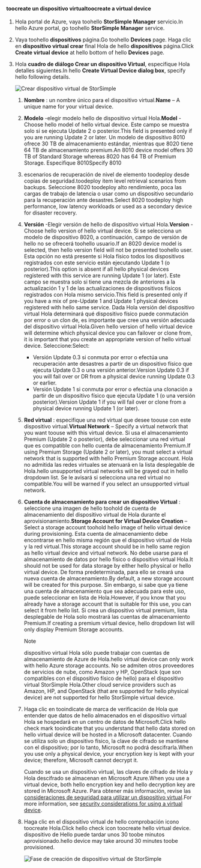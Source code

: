 #### <a name="toocreate-a-virtual-device"></a><span data-ttu-id="eb997-101">toocreate un dispositivo virtual</span><span class="sxs-lookup"><span data-stu-id="eb997-101">toocreate a virtual device</span></span>
1. <span data-ttu-id="eb997-102">Hola portal de Azure, vaya toohello **StorSimple Manager** servicio.</span><span class="sxs-lookup"><span data-stu-id="eb997-102">In hello Azure portal, go toohello **StorSimple Manager** service.</span></span>
2. <span data-ttu-id="eb997-103">Vaya toohello **dispositivos** página.</span><span class="sxs-lookup"><span data-stu-id="eb997-103">Go toohello **Devices** page.</span></span> <span data-ttu-id="eb997-104">Haga clic en **dispositivo virtual crear** final Hola de hello **dispositivos** página.</span><span class="sxs-lookup"><span data-stu-id="eb997-104">Click **Create virtual device** at hello bottom of hello **Devices** page.</span></span>
3. <span data-ttu-id="eb997-105">Hola **cuadro de diálogo Crear un dispositivo Virtual**, especifique Hola detalles siguientes.</span><span class="sxs-lookup"><span data-stu-id="eb997-105">In hello **Create Virtual Device dialog box**, specify hello following details.</span></span>
   
    ![Crear dispositivo virtual de StorSimple](./media/storsimple-create-virtual-device-u2/CreatePremiumsva1.png)
   
   1. <span data-ttu-id="eb997-107">**Nombre** : un nombre único para el dispositivo virtual.</span><span class="sxs-lookup"><span data-stu-id="eb997-107">**Name** – A unique name for your virtual device.</span></span>
   2. <span data-ttu-id="eb997-108">**Modelo** -elegir modelo hello de dispositivo virtual Hola.</span><span class="sxs-lookup"><span data-stu-id="eb997-108">**Model** - Choose hello model of hello virtual device.</span></span> <span data-ttu-id="eb997-109">Este campo se muestra solo si se ejecuta Update 2 o posterior.</span><span class="sxs-lookup"><span data-stu-id="eb997-109">This field is presented only if you are running Update 2 or later.</span></span> <span data-ttu-id="eb997-110">Un modelo de dispositivo 8010 ofrece 30 TB de almacenamiento estándar, mientras que 8020 tiene 64 TB de almacenamiento premium.</span><span class="sxs-lookup"><span data-stu-id="eb997-110">An 8010 device model offers 30 TB of Standard Storage whereas 8020 has 64 TB of Premium Storage.</span></span> <span data-ttu-id="eb997-111">Especifique 8010</span><span class="sxs-lookup"><span data-stu-id="eb997-111">Specify 8010</span></span>
   3. <span data-ttu-id="eb997-112">escenarios de recuperación de nivel de elemento toodeploy desde copias de seguridad.</span><span class="sxs-lookup"><span data-stu-id="eb997-112">toodeploy item level retrieval  scenarios from backups.</span></span> <span data-ttu-id="eb997-113">Seleccione 8020 toodeploy alto rendimiento, poca las cargas de trabajo de latencia o usar como un dispositivo secundario para la recuperación ante desastres.</span><span class="sxs-lookup"><span data-stu-id="eb997-113">Select 8020 toodeploy high performance, low latency workloads or used as a secondary device for disaster recovery.</span></span>
   4. <span data-ttu-id="eb997-114">**Versión** -Elegir versión de hello de dispositivo virtual Hola.</span><span class="sxs-lookup"><span data-stu-id="eb997-114">**Version** - Choose hello version of hello virtual device.</span></span> <span data-ttu-id="eb997-115">Si se selecciona un modelo de dispositivo 8020, a continuación, campo de versión de hello no se ofrecerá toohello usuario.</span><span class="sxs-lookup"><span data-stu-id="eb997-115">If an 8020 device model is selected, then hello version field will not be presented toohello user.</span></span> <span data-ttu-id="eb997-116">Esta opción no está presente si Hola físico todos los dispositivos registrados con este servicio están ejecutando Update 1 (o posterior).</span><span class="sxs-lookup"><span data-stu-id="eb997-116">This option is absent if all hello physical devices registered with this service are running Update 1 (or later).</span></span> <span data-ttu-id="eb997-117">Este campo se muestra solo si tiene una mezcla de anteriores a la actualización 1 y 1 de las actualizaciones de dispositivos físicos registrados con Hola mismo servicio.</span><span class="sxs-lookup"><span data-stu-id="eb997-117">This field is presented only if you have a mix of pre-Update 1 and Update 1 physical devices registered with hello same service.</span></span> <span data-ttu-id="eb997-118">Dada Hola versión del dispositivo virtual Hola determinará qué dispositivo físico puede conmutación por error o un clon de, es importante que cree una versión adecuada del dispositivo virtual Hola.</span><span class="sxs-lookup"><span data-stu-id="eb997-118">Given hello version of hello virtual device will determine which physical device you can failover or clone from, it is important that you create an appropriate version of hello virtual device.</span></span> <span data-ttu-id="eb997-119">Seleccione:</span><span class="sxs-lookup"><span data-stu-id="eb997-119">Select:</span></span>
      
      * <span data-ttu-id="eb997-120">Versión Update 0.3 si conmuta por error o efectúa una recuperación ante desastres a partir de un dispositivo físico que ejecuta Update 0.3 o una versión anterior.</span><span class="sxs-lookup"><span data-stu-id="eb997-120">Version Update 0.3 if you will fail over or DR from a physical device running Update 0.3 or earlier.</span></span> 
      * <span data-ttu-id="eb997-121">Versión Update 1 si conmuta por error o efectúa una clonación a partir de un dispositivo físico que ejecuta Update 1 (o una versión posterior).</span><span class="sxs-lookup"><span data-stu-id="eb997-121">Version Update 1 if you will fail over or clone from a physical device running Update 1 (or later).</span></span> 
   5. <span data-ttu-id="eb997-122">**Red virtual** : especifique una red virtual que desee toouse con este dispositivo virtual.</span><span class="sxs-lookup"><span data-stu-id="eb997-122">**Virtual Network** – Specify a virtual network that you want toouse with this virtual device.</span></span> <span data-ttu-id="eb997-123">Si usa el almacenamiento Premium (Update 2 o posterior), debe seleccionar una red virtual que es compatible con hello cuenta de almacenamiento Premium.</span><span class="sxs-lookup"><span data-stu-id="eb997-123">If using Premium Storage (Update 2 or later), you must select a virtual network that is supported with hello Premium Storage account.</span></span> <span data-ttu-id="eb997-124">Hola no admitida las redes virtuales se atenuará en la lista desplegable de Hola.</span><span class="sxs-lookup"><span data-stu-id="eb997-124">hello unsupported virtual networks will be grayed out in hello dropdown list.</span></span> <span data-ttu-id="eb997-125">Se le avisará si selecciona una red virtual no compatible.</span><span class="sxs-lookup"><span data-stu-id="eb997-125">You will be warned if you select an unsupported virtual network.</span></span> 
   6. <span data-ttu-id="eb997-126">**Cuenta de almacenamiento para crear un dispositivo Virtual** : seleccione una imagen de hello toohold de cuenta de almacenamiento del dispositivo virtual de Hola durante el aprovisionamiento.</span><span class="sxs-lookup"><span data-stu-id="eb997-126">**Storage Account for Virtual Device Creation** – Select a storage account toohold hello image of hello virtual device during provisioning.</span></span> <span data-ttu-id="eb997-127">Esta cuenta de almacenamiento debe encontrarse en hello misma región que el dispositivo virtual de Hola y la red virtual.</span><span class="sxs-lookup"><span data-stu-id="eb997-127">This storage account should be in hello same region as hello virtual device and virtual network.</span></span> <span data-ttu-id="eb997-128">No debe usarse para el almacenamiento de datos por hello físico o dispositivo virtual Hola.</span><span class="sxs-lookup"><span data-stu-id="eb997-128">It should not be used for data storage by either hello physical or hello virtual device.</span></span> <span data-ttu-id="eb997-129">De forma predeterminada, para ello se creará una nueva cuenta de almacenamiento.</span><span class="sxs-lookup"><span data-stu-id="eb997-129">By default, a new storage account will be created for this purpose.</span></span> <span data-ttu-id="eb997-130">Sin embargo, si sabe que ya tiene una cuenta de almacenamiento que sea adecuada para este uso, puede seleccionar en lista de Hola.</span><span class="sxs-lookup"><span data-stu-id="eb997-130">However, if you know that you already have a storage account that is suitable for this use, you can select it from hello list.</span></span> <span data-ttu-id="eb997-131">Si crea un dispositivo virtual premium, lista desplegable de Hola solo mostrará las cuentas de almacenamiento Premium.</span><span class="sxs-lookup"><span data-stu-id="eb997-131">If creating a premium virtual device, hello dropdown list will only display Premium Storage accounts.</span></span> 
      
      > [!NOTE]
      > <span data-ttu-id="eb997-132">dispositivo virtual Hola sólo puede trabajar con cuentas de almacenamiento de Azure de Hola.</span><span class="sxs-lookup"><span data-stu-id="eb997-132">hello virtual device can only work with hello Azure storage accounts.</span></span> <span data-ttu-id="eb997-133">No se admiten otros proveedores de servicios de nube, como Amazon y HP, OpenStack (que son compatibles con el dispositivo físico de hello) para el dispositivo virtual StorSimple Hola.</span><span class="sxs-lookup"><span data-stu-id="eb997-133">Other cloud service providers such as Amazon, HP, and OpenStack (that are supported for hello physical device) are not supported for hello StorSimple virtual device.</span></span>
      > 
      > 
   7. <span data-ttu-id="eb997-134">Haga clic en tooindicate de marca de verificación de Hola que entender que datos de hello almacenados en el dispositivo virtual Hola se hospedará en un centro de datos de Microsoft.</span><span class="sxs-lookup"><span data-stu-id="eb997-134">Click hello check mark tooindicate that you understand that hello data stored on hello virtual device will be hosted in a Microsoft datacenter.</span></span> <span data-ttu-id="eb997-135">Cuando se utiliza solo un dispositivo físico, la clave de cifrado se mantiene con el dispositivo; por lo tanto, Microsoft no podrá descifrarla.</span><span class="sxs-lookup"><span data-stu-id="eb997-135">When you use only a physical device, your encryption key is kept with your device; therefore, Microsoft cannot decrypt it.</span></span> 
      
       <span data-ttu-id="eb997-136">Cuando se usa un dispositivo virtual, las claves de cifrado de Hola y Hola descifrado se almacenan en Microsoft Azure.</span><span class="sxs-lookup"><span data-stu-id="eb997-136">When you use a virtual device, both hello encryption key and hello decryption key are stored in Microsoft Azure.</span></span> <span data-ttu-id="eb997-137">Para obtener más información, revise las [consideraciones de seguridad para utilizar un dispositivo virtual](../articles/storsimple/storsimple-security.md#storsimple-virtual-device-security).</span><span class="sxs-lookup"><span data-stu-id="eb997-137">For more information, see [security considerations for using a virtual device](../articles/storsimple/storsimple-security.md#storsimple-virtual-device-security).</span></span>
   8. <span data-ttu-id="eb997-138">Haga clic en el dispositivo virtual de hello comprobación icono toocreate Hola.</span><span class="sxs-lookup"><span data-stu-id="eb997-138">Click hello check icon toocreate hello virtual device.</span></span> <span data-ttu-id="eb997-139">dispositivo de Hello puede tardar unos 30 toobe minutos aprovisionado.</span><span class="sxs-lookup"><span data-stu-id="eb997-139">hello device may take around 30 minutes toobe provisioned.</span></span>
      
      ![Fase de creación de dispositivo virtual de StorSimple](./media/storsimple-create-virtual-device-u2/StorSimple_VirtualDeviceCreating1M.png)

